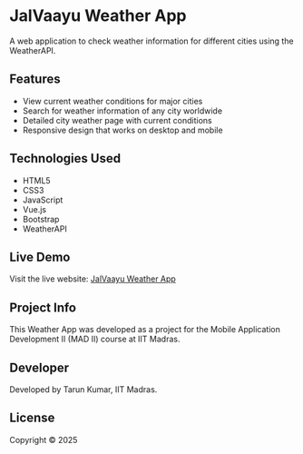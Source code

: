 # JalVaayu Weather App

A web application to check weather information for different cities using the WeatherAPI.

## Features

- View current weather conditions for major cities
- Search for weather information of any city worldwide
- Detailed city weather page with current conditions
- Responsive design that works on desktop and mobile

## Technologies Used

- HTML5
- CSS3
- JavaScript
- Vue.js
- Bootstrap
- WeatherAPI

## Live Demo

Visit the live website: [JalVaayu Weather App](https://23f1000111.github.io/weather)

## Project Info

This Weather App was developed as a project for the Mobile Application Development II (MAD II) course at IIT Madras.

## Developer

Developed by Tarun Kumar, IIT Madras.

## License

Copyright © 2025

